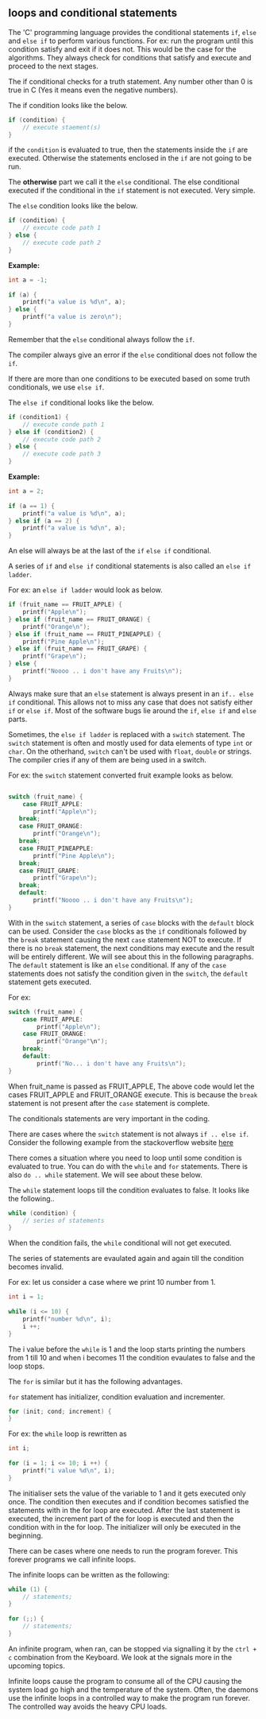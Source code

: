 ## loops and conditional statements


The 'C' programming language provides the conditional statements `if`, `else` and `else if` to perform various functions. For ex: run the program until this condition satisfy and exit if it does not. This would be the case for the algorithms. They always check for conditions that satisfy and execute and proceed to the next stages.


The if conditional checks for a truth statement. Any number other than 0 is true in C (Yes it means even the negative numbers).

The if condition looks like the below.

```c
if (condition) {
    // execute staement(s)
}
```

if the `condition` is evaluated to true, then the statements inside the `if` are executed. Otherwise the statements enclosed in the `if` are not going to be run.

The **otherwise** part we call it the `else` conditional. The else conditional executed if the conditional in the `if` statement is not executed. Very simple.

The `else` condition looks like the below.

```c
if (condition) {
    // execute code path 1
} else {
    // execute code path 2
}
```     
     
**Example:**
 
```c
int a = -1;
      
if (a) {
    printf("a value is %d\n", a);
} else {
    printf("a value is zero\n");
}
```

Remember that the `else` conditional always follow the `if`.

The compiler always give an error if the `else` conditional does not follow the `if`.

If there are more than one conditions to be executed based on some truth conditionals, we use `else if`. 

The `else if` conditional looks like the below.

```c
if (condition1) {
    // execute conde path 1
} else if (condition2) {
    // execute code path 2
} else {
    // execute code path 3
}
```    
    
**Example:**
 
```c
int a = 2;
     
if (a == 1) {
    printf("a value is %d\n", a);
} else if (a == 2) {
    printf("a value is %d\n", a);
}
```
     
An else will always be at the last of the `if` `else if` conditional.

A series of `if` and `else if` conditional statements is also called an `else if ladder`.

For ex: an `else if ladder` would look as below.

```c
if (fruit_name == FRUIT_APPLE) {
    printf("Apple\n");
} else if (fruit_name == FRUIT_ORANGE) {
    printf("Orange\n");
} else if (fruit_name == FRUIT_PINEAPPLE) {
    printf("Pine Apple\n");
} else if (fruit_name == FRUIT_GRAPE) {
    printf("Grape\n");
} else {
    printf("Noooo .. i don't have any Fruits\n");
}
```

Always make sure that an `else` statement is always present in an `if.. else if` conditional. This allows not to miss any case that does not satisfy either `if` or `else if`. Most of the software bugs lie around the `if`, `else if` and `else` parts.

Sometimes, the `else if ladder` is replaced with a `switch` statement. The `switch` statement is often and mostly used for data elements of type `int` or `char`. On the otherhand, `switch` can't be used with `float`, `double` or strings. The compiler cries if any of them are being used in a switch.

For ex: the `switch` statement converted fruit example looks as below.

```c

switch (fruit_name) {
	case FRUIT_APPLE:
       printf("Apple\n");
   break;
   case FRUIT_ORANGE:
       printf("Orange\n");
   break;
   case FRUIT_PINEAPPLE:
       printf("Pine Apple\n");
   break;
   case FRUIT_GRAPE:
       printf("Grape\n");
   break;
   default:
       printf("Noooo .. i don't have any Fruits\n");
}

```

With in the `switch` statement, a series of `case` blocks with the `default` block can be used. Consider the `case` blocks as the `if` conditionals followed by the `break` statement causing the next `case` statement NOT to execute. If there is no `break` statement, the next conditions may execute and the result will be entirely different. We will see about this in the following paragraphs. The `default` statement is like an `else` conditional. If any of the `case` statements does not satisfy the condition given in the `switch`, the `default` statement gets executed.

For ex: 

```c
switch (fruit_name) {
    case FRUIT_APPLE:
        printf("Apple\n");
    case FRUIT_ORANGE:
        printf("Orange"\n");
    break;
    default:
        printf("No... i don't have any Fruits\n");
}

```

When fruit_name is passed as FRUIT_APPLE, The above code would let the cases FRUIT_APPLE and FRUIT_ORANGE execute. This is because the `break` statement is not present after the `case` statement is complete.

The conditionals statements are very important in the coding.

There are cases where the `switch` statement is not always `if .. else if`. Consider the following example from the stackoverflow website [here](http://programmers.stackexchange.com/questions/162574/why-do-we-have-to-use-break-in-switch)

There comes a situation where you need to loop until some condition is evaluated to true. You can do with the `while` and `for` statements. There is also `do .. while` statement. We will see about these below.

The `while` statement loops till the condition evaluates to false. It looks like the following..

```c
while (condition) {
    // series of statements    
}
```

When the condition fails, the `while` conditional will not get executed.

The series of statements are evaulated again and again till the condition becomes invalid.

For ex: let us consider a case where we print 10 number from 1.

```c
int i = 1;
    
while (i <= 10) {
    printf("number %d\n", i);
    i ++;
}
```
    
The i value before the `while` is 1 and the loop starts printing the numbers from 1 till 10 and when i becomes 11 the condition evaulates to false and the loop stops.

The `for` is similar but it has the following advantages.

`for` statement has initializer, condition evaluation and incrementer.

```c
for (init; cond; increment) {
}
```
     
For ex: the `while` loop is rewritten as 

```c
int i;
     
for (i = 1; i <= 10; i ++) {
    printf("i value %d\n", i);
}
```
     
The initialiser sets the value of the variable to 1 and it gets executed only once. The condition then executes and if condition becomes satisfied the statements with in the for loop are executed. After the last statement is executed, the increment part of the for loop is executed and then the condition with in the for loop. The initializer will only be executed in the beginning.

There can be cases where one needs to run the program forever. This forever programs we call infinite loops.

The infinite loops can be written as the following:

```c
while (1) {
    // statements;
}
     
for (;;) {
    // statements;
}
```
     
An infinite program, when ran, can be stopped via signalling it by the `ctrl + c` combination from the Keyboard. We look at the signals more in the upcoming topics.

Infinite loops cause the program to consume all of the CPU causing the system load go high and the temperature of the system. Often, the daemons use the infinite loops in a controlled way to make the program run forever. The controlled way avoids the heavy CPU loads.
